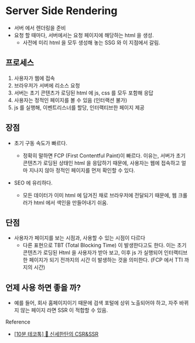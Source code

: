 # Server Side Rendering

- 서버 에서 렌더링을 준비
- 요청 할 때마다, 서버에서는 요청 페이지에 해당하는 html 을 생성.
  - 사전에 미리 html 을 모두 생성해 놓는 SSG 와 이 지점에서 갈림.

## 프로세스

1. 사용자가 웹에 접속
2. 브라우저가 서버에 리소스 요청
3. 서버는 초기 콘텐츠가 로딩된 html 에 js, css 를 모두 포함해 응답
4. 사용자는 정적인 페이지를 볼 수 있음 (인터랙션 불가)
5. js 를 실행해, 이벤트리스너를 할당, 인터랙티브한 페이지 제공

## 장점

- 초기 구동 속도가 빠르다.

  - 정확히 말하면 FCP (First Contentful Paint)이 빠르다. 이유는, 서버가 초기 콘텐츠가 로딩된 상태인 html 을 응답하기 때문에, 사용자는 웹에 접속하고 얼마 지나지 않아 정적인 페이지를 먼저 확인할 수 있다.

- SEO 에 유리하다.

  - 모든 데이터가 이미 html 에 담겨진 채로 브라우저에 전달되기 때문에, 웹 크롤러가 html 에서 색인을 만들어내기 쉬움.

## 단점

- 사용자가 페이지를 보는 시점과, 사용할 수 있는 시점이 다르다
  - 다른 표현으로 TBT (Total Blocking Time) 이 발생한다고도 한다. 이는 초기 콘텐츠가 로딩된 Html 을 사용자가 받아 보고, 이후 js 가 실행되어 인터랙티브한 페이지가 되기 전까지의 시간 이 발생하는 것을 의미한다. (FCP 에서 TTI 까지의 시간)

## 언제 사용 하면 좋을 까?

- 예를 들어, 회사 홈페이지이기 때문에 검색 포털에 상위 노출되어야 하고, 자주 바뀌지 않는 페이지 라면 SSR 이 적합할 수 있음.

Reference

- [[10분 테코톡] 🎨 신세한탄의 CSR&SSR
  ](https://www.youtube.com/watch?v=YuqB8D6eCKE)
